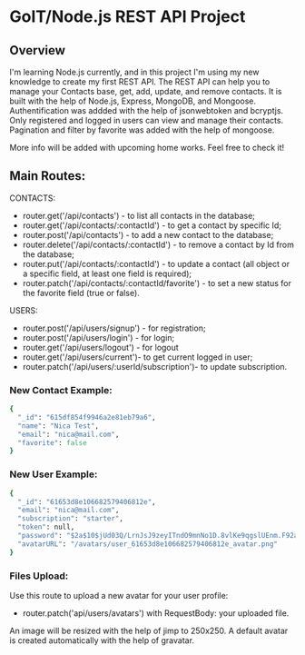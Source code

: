 # GoIT/Node.js REST API Project

## Overview
I'm learning Node.js currently, and in this project I'm using my new knowledge to create my first REST API. The REST API can help you to manage your Contacts base, get, add, update, and remove contacts. It is built with the help of Node.js, Express, MongoDB, and Mongoose. 
Authentification was addded with the help of jsonwebtoken and bcryptjs. Only registered and logged in users can view and manage their contacts. 
Pagination and filter by favorite was added with the help of mongoose.

More info will be added with upcoming home works.
Feel free to check it!

## Main Routes:

CONTACTS:
- router.get('/api/contacts') - to list all contacts in the database;
- router.get('/api/contacts/:contactId') - to get a contact by specific Id;
- router.post('/api/contacts') - to add a new contact to the database;
- router.delete('/api/contacts/:contactId') - to remove a contact by Id from the database;
- router.put('/api/contacts/:contactId') - to update a contact (all object or a specific field, at least one field is required);
- router.patch('/api/contacts/:contactId/favorite') - to set a new status for the favorite field (true or false).

USERS:
- router.post('/api/users/signup') - for registration;
- router.post('/api/users/login') - for login;
- router.get('/api/users/logout') - for logout
- router.get('/api/users/current')- to get current logged in user;
- router.patch('/api/users/:userId/subscription')- to update subscription.

### New Contact Example:

```ruby
{
  "_id": "615df854f9946a2e81eb79a6",
  "name": "Nica Test",
  "email": "nica@mail.com",
  "favorite": false
}
```

### New User Example:

```ruby
{
  "_id": "61653d8e106682579406812e",
  "email": "nica@mail.com",
  "subscription": "starter",
  "token": null,
  "password": "$2a$10$jUd03Q/LrnJsJ9zeyITndO9mnNo1D.8vlKe9qgslUEnm.F92aM7My",
  "avatarURL": "/avatars/user_61653d8e106682579406812e_avatar.png"
}
```

### Files Upload:

Use this route to upload a new avatar for your user profile:
- router.patch('api/users/avatars') with RequestBody: your uploaded file.

An image will be resized with the help of jimp to 250x250.
A default avatar is created automatically with the help of gravatar.


